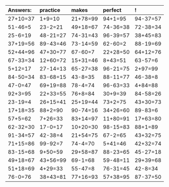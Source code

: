 | Answers: | practice | makes | perfect | ! |
| :--- | :--- | :--- | :--- | :--- |
| 27+10=37 | 1+9=10 | 21+78=99 | 94+1=95 | 94-37=57 | 
| 51-46=5 | 23-2=21 | 49+18=67 | 74-36=38 | 72-38=34 | 
| 25-6=19 | 48-21=27 | 74-31=43 | 96-39=57 | 38+45=83 | 
| 37+19=56 | 89-43=46 | 73-14=59 | 62-60=2 | 88-19=69 | 
| 52+44=96 | 47+30=77 | 67-60=7 | 22+28=50 | 64+12=76 | 
| 67-33=34 | 12+60=72 | 15+31=46 | 8+43=51 | 63-57=6 | 
| 5+12=17 | 27-14=13 | 65-27=38 | 96-21=75 | 2+97=99 | 
| 84-50=34 | 83-68=15 | 43-8=35 | 88-11=77 | 46-38=8 | 
| 47-0=47 | 69+19=88 | 78-4=74 | 96-63=33 | 4+84=88 | 
| 92+3=95 | 22+33=55 | 76+8=84 | 30+9=39 | 84-58=26 | 
| 23-19=4 | 26+15=41 | 25+19=44 | 73+2=75 | 43+30=73 | 
| 17+18=35 | 88+2=90 | 90-74=16 | 34+26=60 | 89-83=6 | 
| 57+5=62 | 7+26=33 | 83+14=97 | 11+80=91 | 17+63=80 | 
| 62-32=30 | 17-0=17 | 10+20=30 | 98-15=83 | 88+1=89 | 
| 91-34=57 | 42-38=4 | 21+54=75 | 67-2=65 | 43+32=75 | 
| 71+15=86 | 99-92=7 | 74-4=70 | 5+41=46 | 42+32=74 | 
| 83-15=68 | 9+50=59 | 29+58=87 | 88-23=65 | 45-27=18 | 
| 49+18=67 | 43+56=99 | 69-1=68 | 59-48=11 | 29+39=68 | 
| 51+18=69 | 4+29=33 | 55-47=8 | 76-31=45 | 42-8=34 | 
| 76-0=76 | 38+43=81 | 77+16=93 | 57+38=95 | 87-37=50 | 
